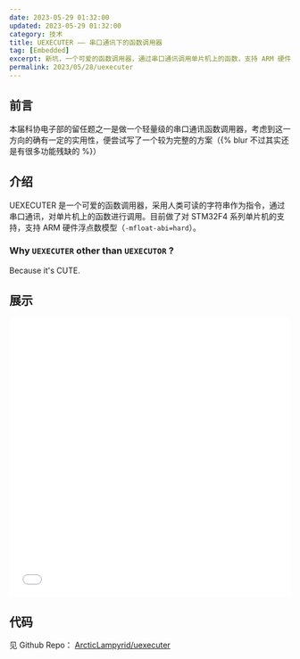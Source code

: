 ```yaml
---
date: 2023-05-29 01:32:00
updated: 2023-05-29 01:32:00
category: 技术
title: UEXECUTER —— 串口通讯下的函数调用器
tag: [Embedded]
excerpt: 新坑，一个可爱的函数调用器，通过串口通讯调用单片机上的函数，支持 ARM 硬件浮点数模型。
permalink: 2023/05/28/uexecuter
---
```

## 前言
本届科协电子部的留任题之一是做一个轻量级的串口通讯函数调用器，考虑到这一方向的确有一定的实用性，便尝试写了一个较为完整的方案（{% blur 不过其实还是有很多功能残缺的 %}）

## 介绍
UEXECUTER 是一个可爱的函数调用器，采用人类可读的字符串作为指令，通过串口通讯，对单片机上的函数进行调用。目前做了对 STM32F4 系列单片机的支持，支持 ARM 硬件浮点数模型（`-mfloat-abi=hard`）。

### Why `UEXECUTER` other than `UEXECUTOR` ?
Because it's CUTE.

## 展示
<iframe src="//player.bilibili.com/player.html?aid=401735237&bvid=BV1Lo4y1M7mK&cid=1145341007&page=1" allowfullscreen="allowfullscreen" width="100%" height="500" scrolling="no" border="0" frameborder="no" framespacing="0" allowfullscreen="true"> </iframe>

## 代码
见 Github Repo： [ArcticLampyrid/uexecuter](https://github.com/ArcticLampyrid/uexecuter)